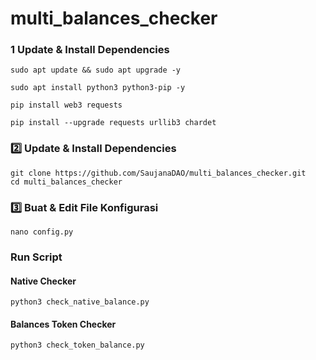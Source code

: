 # multi_balances_checker

### 1 Update & Install Dependencies
```
sudo apt update && sudo apt upgrade -y
```
```
sudo apt install python3 python3-pip -y
```
```
pip install web3 requests
```
```
pip install --upgrade requests urllib3 chardet
```

### 2️⃣ Update & Install Dependencies
```
git clone https://github.com/SaujanaDAO/multi_balances_checker.git
cd multi_balances_checker
```
### 3️⃣ Buat & Edit File Konfigurasi
```
nano config.py
```

### Run Script
#### Native Checker
```
python3 check_native_balance.py
```
#### Balances Token Checker
```
python3 check_token_balance.py
```
